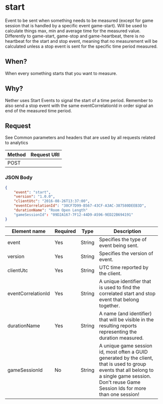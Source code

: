 # start

Event to be sent when something needs to be measured (except for game session that is handled by a specific event game-start). Will be used to calculate things max, min and average time for the measured value. Differently to game-start, game-stop and game-heartbeat, there is no heartbeat for the start and stop event, meaning that no measurement will be calculated unless a stop event is sent for the specific time period measured.

## When?
When every something starts that you want to measure.

## Why?
Nether uses Start Events to signal the start of a time period. Remember to also send a stop event with the same eventCorrelationId in order signal an end of the measured time period.

## Request

See Common parameters and headers that are used by all requests related to analytics

Method  | Request URI
------- | -----------
POST    | <event hub url>

### JSON Body
```json
{
    "event": "start",
    "version": "1.0.0",
    "clientUtc": "2016-08-26T13:37:00",
    "eventCorrelationId": "30CF7D99-B567-43CF-A3AC-387580DEEB3D",
    "durationName": "Room Open Length"
    "gameSessionId": "09D2A167-7F12-44D9-A596-9ED22B694191"
}


```

Element name       | Required | Type   | Description
------------------ | -------- | ------ | -----------
event              | Yes      | String | Specifies the type of event being sent.
version            | Yes      | String | Specifies the version of event.
clientUtc          | Yes      | String | UTC time reported by the client.
eventCorrelationId | Yes      | String | A unique identifier that is used to find the correlated start and stop event that belong together.
durationName       | Yes      | String | A name (and identifier) that will be visible in the resulting reports representing the duration measured.
gameSessionId      | No       | String | A unique game session id, most often a GUID generated by the client, that is used to group events that all belong to a single game session. Don't reuse Game Session Ids for more than one session!
